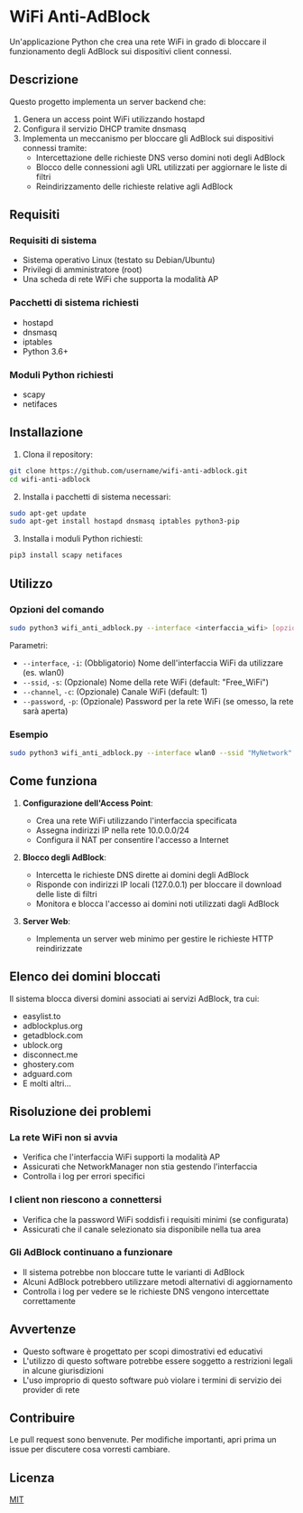 # WiFi Anti-AdBlock

Un'applicazione Python che crea una rete WiFi in grado di bloccare il funzionamento degli AdBlock sui dispositivi client connessi.

## Descrizione

Questo progetto implementa un server backend che:

1. Genera un access point WiFi utilizzando hostapd
2. Configura il servizio DHCP tramite dnsmasq
3. Implementa un meccanismo per bloccare gli AdBlock sui dispositivi connessi tramite:
   - Intercettazione delle richieste DNS verso domini noti degli AdBlock
   - Blocco delle connessioni agli URL utilizzati per aggiornare le liste di filtri
   - Reindirizzamento delle richieste relative agli AdBlock

## Requisiti

### Requisiti di sistema
- Sistema operativo Linux (testato su Debian/Ubuntu)
- Privilegi di amministratore (root)
- Una scheda di rete WiFi che supporta la modalità AP

### Pacchetti di sistema richiesti
- hostapd
- dnsmasq
- iptables
- Python 3.6+

### Moduli Python richiesti
- scapy
- netifaces

## Installazione

1. Clona il repository:
```bash
git clone https://github.com/username/wifi-anti-adblock.git
cd wifi-anti-adblock
```

2. Installa i pacchetti di sistema necessari:
```bash
sudo apt-get update
sudo apt-get install hostapd dnsmasq iptables python3-pip
```

3. Installa i moduli Python richiesti:
```bash
pip3 install scapy netifaces
```

## Utilizzo

### Opzioni del comando

```bash
sudo python3 wifi_anti_adblock.py --interface <interfaccia_wifi> [opzioni]
```

Parametri:
- `--interface`, `-i`: (Obbligatorio) Nome dell'interfaccia WiFi da utilizzare (es. wlan0)
- `--ssid`, `-s`: (Opzionale) Nome della rete WiFi (default: "Free_WiFi")
- `--channel`, `-c`: (Opzionale) Canale WiFi (default: 1)
- `--password`, `-p`: (Opzionale) Password per la rete WiFi (se omesso, la rete sarà aperta)

### Esempio

```bash
sudo python3 wifi_anti_adblock.py --interface wlan0 --ssid "MyNetwork" --password "securepassword" --channel 6
```

## Come funziona

1. **Configurazione dell'Access Point**:
   - Crea una rete WiFi utilizzando l'interfaccia specificata
   - Assegna indirizzi IP nella rete 10.0.0.0/24
   - Configura il NAT per consentire l'accesso a Internet

2. **Blocco degli AdBlock**:
   - Intercetta le richieste DNS dirette ai domini degli AdBlock
   - Risponde con indirizzi IP locali (127.0.0.1) per bloccare il download delle liste di filtri
   - Monitora e blocca l'accesso ai domini noti utilizzati dagli AdBlock

3. **Server Web**:
   - Implementa un server web minimo per gestire le richieste HTTP reindirizzate

## Elenco dei domini bloccati

Il sistema blocca diversi domini associati ai servizi AdBlock, tra cui:
- easylist.to
- adblockplus.org
- getadblock.com
- ublock.org
- disconnect.me
- ghostery.com
- adguard.com
- E molti altri...

## Risoluzione dei problemi

### La rete WiFi non si avvia
- Verifica che l'interfaccia WiFi supporti la modalità AP
- Assicurati che NetworkManager non stia gestendo l'interfaccia
- Controlla i log per errori specifici

### I client non riescono a connettersi
- Verifica che la password WiFi soddisfi i requisiti minimi (se configurata)
- Assicurati che il canale selezionato sia disponibile nella tua area

### Gli AdBlock continuano a funzionare
- Il sistema potrebbe non bloccare tutte le varianti di AdBlock
- Alcuni AdBlock potrebbero utilizzare metodi alternativi di aggiornamento
- Controlla i log per vedere se le richieste DNS vengono intercettate correttamente

## Avvertenze

- Questo software è progettato per scopi dimostrativi ed educativi
- L'utilizzo di questo software potrebbe essere soggetto a restrizioni legali in alcune giurisdizioni
- L'uso improprio di questo software può violare i termini di servizio dei provider di rete

## Contribuire

Le pull request sono benvenute. Per modifiche importanti, apri prima un issue per discutere cosa vorresti cambiare.

## Licenza

[MIT](https://choosealicense.com/licenses/mit/)